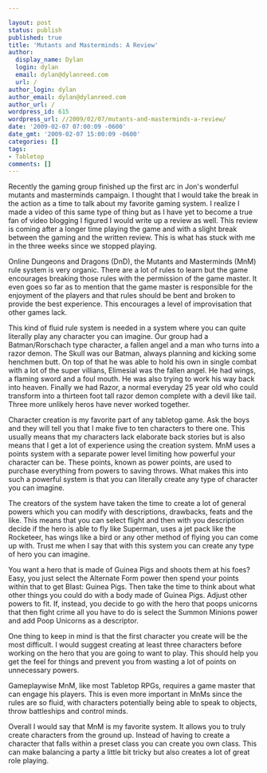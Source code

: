 ```yaml
---

layout: post
status: publish
published: true
title: 'Mutants and Masterminds: A Review'
author:
  display_name: Dylan
  login: dylan
  email: dylan@dylanreed.com
  url: /
author_login: dylan
author_email: dylan@dylanreed.com
author_url: /
wordpress_id: 615
wordpress_url: //2009/02/07/mutants-and-masterminds-a-review/
date: '2009-02-07 07:00:09 -0600'
date_gmt: '2009-02-07 15:00:09 -0600'
categories: []
tags:
- Tabletop
comments: []
---
```


Recently the gaming group finished up the first arc in Jon's wonderful mutants and masterminds campaign. I thought that I would take the break in the action as a time to talk about my favorite gaming system. I realize I made a video of this same type of thing but as I have yet to become a true fan of video blogging I figured I would write up a review as well. This review is coming after a longer time playing the game and with a slight break between the gaming and the written review. This is what has stuck with me in the three weeks since we stopped playing.

Online Dungeons and Dragons (DnD), the Mutants and Masterminds (MnM) rule system is very organic. There are a lot of rules to learn but the game encourages breaking those rules with the permission of the game master. It even goes so far as to mention that the game master is responsible for the enjoyment of the players and that rules should be bent and broken to provide the best experience. This encourages a level of improvisation that other games lack.

This kind of fluid rule system is needed in a system where you can quite literally play any character you can imagine. Our group had a Batman/Rorschach type character, a fallen angel and a man who turns into a razor demon. The Skull was our Batman, always planning and kicking some henchmen butt. On top of that he was able to hold his own in single combat with a lot of the super villians, Elimesial was the fallen angel. He had wings, a flaming sword and a foul mouth. He was also trying to work his way back into heaven. Finally we had Razor, a normal everyday 25 year old who could transform into a thirteen foot tall razor demon complete with a devil like tail. Three more unlikely heros have never worked together.

Character creation is my favorite part of any tabletop game. Ask the boys and they will tell you that I make five to ten characters to there one. This usually means that my characters lack elaborate back stories but is also means that I get a lot of experience using the creation system. MnM uses a points system with a separate power level limiting how powerful your character can be. These points, known as power points, are used to purchase everything from powers to saving throws. What makes this into such a powerful system is that you can literally create any type of character you can imagine.

The creators of the system have taken the time to create a lot of general powers which you can modify with descriptions, drawbacks, feats and the like. This means that you can select flight and then with you description decide if the hero is able to fly like Superman, uses a jet pack like the Rocketeer, has wings like a bird or any other method of flying you can come up with. Trust me when I say that with this system you can create any type of hero you can imagine.

You want a hero that is made of Guinea Pigs and shoots them at his foes? Easy, you just select the Alternate Form power then spend your points within that to get Blast: Guinea Pigs. Then take the time to think about what other things you could do with a body made of Guinea Pigs. Adjust other powers to fit. If, instead, you decide to go with the hero that poops unicorns that then fight crime all you have to do is select the Summon Minions power and add Poop Unicorns as a descriptor.

One thing to keep in mind is that the first character you create will be the most difficult. I would suggest creating at least three characters before working on the hero that you are going to want to play. This should help you get the feel for things and prevent you from wasting a lot of points on unnecessary powers.

Gameplaywise MnM, like most Tabletop RPGs, requires a game master that can engage his players. This is even more important in MnMs since the rules are so fluid, with characters potentially being able to speak to objects, throw battleships and control minds.

Overall I would say that MnM is my favorite system. It allows you to truly create characters from the ground up. Instead of having to create a character that falls within a preset class you can create you own class. This can make balancing a party a little bit tricky but also creates a lot of great role playing.
